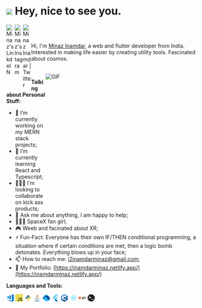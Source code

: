 <h1><img src="https://emojis.slackmojis.com/emojis/images/1531849430/4246/blob-sunglasses.gif?1531849430" width="30"/> Hey, nice to see you.</h1>

<a href="https://www.linkedin.com/in/inamdarminaz/">
  <img align="left" alt="Minaz's LinkdeIN" width="22px" src="https://cdn.jsdelivr.net/npm/simple-icons@v3/icons/linkedin.svg" />
</a>
<a href="https://www.instagram.com/inamdarmin/">
  <img align="left" alt="Minaz's Instagram" width="22px" src="https://cdn.jsdelivr.net/npm/simple-icons@v3/icons/instagram.svg" />
</a>
<a href="https://twitter.com/inamdarminaz">
  <img align="left" alt="Minaz Inamdar | Twitter" width="22px" src="https://cdn.jsdelivr.net/npm/simple-icons@v3/icons/twitter.svg" />
</a>

<br />
<br />

Hi, I'm [Minaz Inamdar](https://inamdarminaz.netlify.app/), a web and flutter developer from India. Interested in making life easier by creating utility tools. Fascinated about cosmos.

<br/>

<!-- https://media.giphy.com/media/SWoSkN6DxTszqIKEqv/giphy.gif -->
<img align="right" height="350" width="400" alt="GIF" src="https://1.bp.blogspot.com/-weXYbAPbjOI/WN5gicBTyDI/AAAAAAAGr0k/9Yb0ZhlqTAYdkQVTQKtXWodnNPGWsIzQACLcB/s1600/AW400862_14.gif" />

**Talking about Personal Stuff:**

- 🔭 I’m currently working on my MERN stack projects;
- 🌱 I’m currently learning React and Typescript;
- 👩🏻‍💻 I’m looking to collaborate on kick ass products;
- 💬 Ask me about anything, I am happy to help;
- 👩🏻‍🚀 SpaceX fan girl;
- 🎮 Weeb and facinated about XR;
- ⚡️ Fun-Fact: Everyone has their own IF/THEN conditional programming, a situation where if certain conditions are met, then a logic bomb detonates. Everything blows up in your face;
- 📫 How to reach me: [i2inamdarminaz@gmail.com](mailto:i2inamdarminaz@gmail.com);
- 🔗 My Portfolio: [https://inamdarminaz.netlify.app/](https://inamdarminaz.netlify.app/)

**Languages and Tools:**

<code><img height="20" src="https://raw.githubusercontent.com/github/explore/80688e429a7d4ef2fca1e82350fe8e3517d3494d/topics/visual-studio-code/visual-studio-code.png"></code>
<code><img height="20" src="https://raw.githubusercontent.com/github/explore/80688e429a7d4ef2fca1e82350fe8e3517d3494d/topics/javascript/javascript.png"></code>
<code><img height="20" src="https://raw.githubusercontent.com/github/explore/80688e429a7d4ef2fca1e82350fe8e3517d3494d/topics/python/python.png"></code>
<code><img height="20" src="https://raw.githubusercontent.com/github/explore/80688e429a7d4ef2fca1e82350fe8e3517d3494d/topics/java/java.png"></code>
<code><img height="20" src="https://raw.githubusercontent.com/github/explore/80688e429a7d4ef2fca1e82350fe8e3517d3494d/topics/dart/dart.png"></code>
<code><img height="20" src="https://raw.githubusercontent.com/github/explore/80688e429a7d4ef2fca1e82350fe8e3517d3494d/topics/flutter/flutter.png"></code>
<code><img height="20" src="https://raw.githubusercontent.com/github/explore/80688e429a7d4ef2fca1e82350fe8e3517d3494d/topics/cpp/cpp.png"></code>
<code><img height="20" src="https://raw.githubusercontent.com/github/explore/80688e429a7d4ef2fca1e82350fe8e3517d3494d/topics/react/react.png"></code>
<code><img height="20" src="https://raw.githubusercontent.com/github/explore/80688e429a7d4ef2fca1e82350fe8e3517d3494d/topics/git/git.png"></code>
<code><img height="20" src="https://raw.githubusercontent.com/github/explore/80688e429a7d4ef2fca1e82350fe8e3517d3494d/topics/terminal/terminal.png"></code>



</div>
